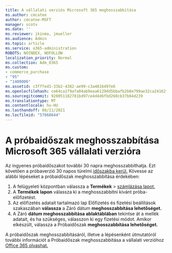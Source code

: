 ```yaml
---
title: A vállalati verziós Microsoft 365 meghosszabbítása
ms.author: cmcatee
author: cmcatee-MSFT
manager: scotv
ms.date: ''
ms.reviewer: jkinma, jmueller
ms.audience: Admin
ms.topic: article
ms.service: o365-administration
ROBOTS: NOINDEX, NOFOLLOW
localization_priority: Normal
ms.collection: Adm_O365
ms.custom:
- commerce_purchase
- "95"
- "1400006"
ms.assetid: c3fffed1-33b2-4382-ae99-c3a4816497e6
ms.openlocfilehash: ce64ca1f9afa04ab9eaa6129dd5bbafb2b8e799ae32ca24162fd5c8bac7d84fd
ms.sourcegitcommit: 920051182781bd97ce4d4d6fbd268cb37b84d239
ms.translationtype: MT
ms.contentlocale: hu-HU
ms.lasthandoff: 08/11/2021
ms.locfileid: "57868644"
---
```

# <a name="extend-your-trial-for-microsoft-365-for-business"></a>A próbaidőszak meghosszabbítása Microsoft 365 vállalati verzióra

Az ingyenes próbaidőszakot további 30 napra meghosszabbíthatja. Ezt követően a próbaverzió 30 napos türelmi [időszakba kerül.](https://docs.microsoft.com/alchemyinsights/grace-period-for-microsoft-365-free-trial) Kövesse az alábbi lépéseket a próbaidőszak meghosszabbítása érdekében:
  
1. A felügyeleti központban válassza a **Termékek** \> [számlázása lapot.](https://go.microsoft.com/fwlink/p/?linkid=842054)
2. A **Termékek lapon** válassza ki a meghosszabbítni kívánt próba-előfizetést.
3. Az előfizetés adatait tartalmazó lap Előfizetés és fizetési beállítások szakaszában **válassza** a Záró dátum **meghosszabbítása lehetőséget.**
4. A Záró **dátum meghosszabbítása ablaktáblában** tekintse át a mellék adatait, és ha szükséges, válasszon ki egy fizetési módot. Amikor elkészült, válassza a Próbaidőszak **meghosszabbítása lehetőséget.**

A próbaidőszak meghosszabbításáról, illetve a lépésenként útmutatóról további információt a Próbaidőszak meghosszabbítása a vállalati verzióhoz [Office 365 olvashat.](https://docs.microsoft.com/microsoft-365/commerce/extend-your-trial)